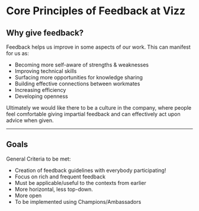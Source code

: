 # Core Principles of Feedback at Vizz

## Why give feedback?

Feedback helps us improve in some aspects of our work. This can manifest for us as:

- Becoming more self-aware of strengths & weaknesses
- Improving technical skills
- Surfacing more opportunities for knowledge sharing
- Building effective connections between workmates
- Increasing efficiency
- Developing openness

Ultimately we would like there to be a culture in the company, where people feel comfortable giving impartial feedback and can effectively act upon advice when given.

***

## Goals

General Criteria to be met:

- Creation of feedback guidelines with everybody participating!
- Focus on rich and frequent feedback
- Must be applicable/useful to the contexts from earlier
- More horizontal, less top-down.
- More open
- To be implemented using Champions/Ambassadors